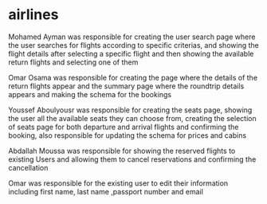 # airlines
 
 
 Mohamed Ayman was responsible for creating the user search page where the user searches for flights according to specific criterias, and showing the flight details after selecting a specific flight and then showing the available return flights and selecting one of them

Omar Osama was responsible for creating the page where the details of the return flights appear and the summary page where the roundtrip details appears and making the schema for the bookings 

Youssef Aboulyousr was responsible for creating the seats page, showing the user all the available seats they can choose from, creating the selection of seats page for both departure and arrival flights and confirming the booking, also responsible for updating the schema for prices and cabins

Abdallah Moussa was responsible for showing the reserved flights to existing Users and allowing them to cancel reservations and confirming the cancellation

Omar was responsible for the existing user to edit their information including first name, last name ,passport number and email
